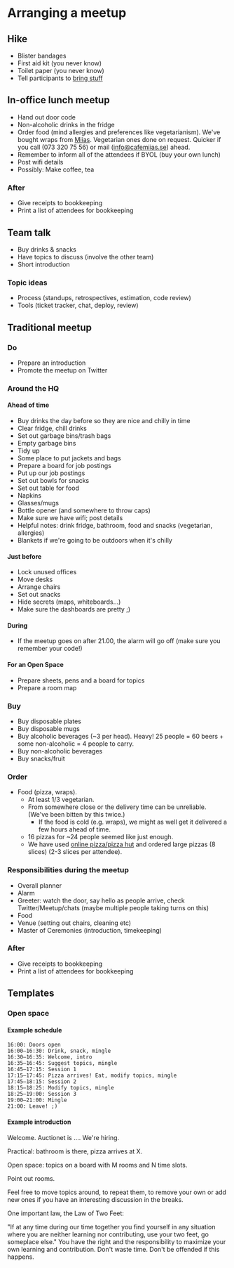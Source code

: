 # Arranging a meetup


## Hike

* Blister bandages
* First aid kit (you never know)
* Toilet paper (you never know)
* Tell participants to [bring stuff](http://www.meetup.com/sthlmrb/events/143175002/)


## In-office lunch meetup

* Hand out door code
* Non-alcoholic drinks in the fridge
* Order food (mind allergies and preferences like vegetarianism).
  We've bought wraps from [Miias](http://www.cafemiias.se/). Vegetarian ones done on request. Quicker if you call (073 320 75 56) or mail (info@cafemiias.se) ahead.
* Remember to inform all of the attendees if BYOL (buy your own lunch)
* Post wifi details
* Possibly: Make coffee, tea

### After

* Give receipts to bookkeeping
* Print a list of attendees for bookkeeping


## Team talk

* Buy drinks & snacks
* Have topics to discuss (involve the other team)
* Short introduction

### Topic ideas

* Process (standups, retrospectives, estimation, code review)
* Tools (ticket tracker, chat, deploy, review)


## Traditional meetup

### Do

* Prepare an introduction
* Promote the meetup on Twitter

### Around the HQ

#### Ahead of time

* Buy drinks the day before so they are nice and chilly in time
* Clear fridge, chill drinks
* Set out garbage bins/trash bags
* Empty garbage bins
* Tidy up
* Some place to put jackets and bags
* Prepare a board for job postings
* Put up our job postings
* Set out bowls for snacks
* Set out table for food
* Napkins
* Glasses/mugs
* Bottle opener (and somewhere to throw caps)
* Make sure we have wifi; post details
* Helpful notes: drink fridge, bathroom, food and snacks (vegetarian, allergies)
* Blankets if we're going to be outdoors when it's chilly

#### Just before

* Lock unused offices
* Move desks
* Arrange chairs
* Set out snacks
* Hide secrets (maps, whiteboards…)
* Make sure the dashboards are pretty ;)

#### During

* If the meetup goes on after 21.00, the alarm will go off (make sure you remember your code!)

#### For an Open Space

* Prepare sheets, pens and a board for topics
* Prepare a room map

### Buy

* Buy disposable plates
* Buy disposable mugs
* Buy alcoholic beverages (~3 per head).
  Heavy! 25 people = 60 beers + some non-alcoholic = 4 people to carry.
* Buy non-alcoholic beverages
* Buy snacks/fruit

### Order

* Food (pizza, wraps).
  - At least 1/3 vegetarian.
  - From somewhere close or the delivery time can be unreliable. (We've been bitten by this twice.)
    - If the food is cold (e.g. wraps), we might as well get it delivered a few hours ahead of time.
  - 16 pizzas for ~24 people seemed like just enough.
  - We have used [online pizza/pizza hut](http://onlinepizza.se/Stockholm/Pizza-Hut-Klaraberg) and ordered large pizzas (8 slices) (2-3 slices per attendee).

### Responsibilities during the meetup

* Overall planner
* Alarm
* Greeter: watch the door, say hello as people arrive, check Twitter/Meetup/chats (maybe multiple people taking turns on this)
* Food
* Venue (setting out chairs, cleaning etc)
* Master of Ceremonies (introduction, timekeeping)

### After

* Give receipts to bookkeeping
* Print a list of attendees for bookkeeping


## Templates

### Open space

#### Example schedule

    16:00: Doors open
    16:00–16:30: Drink, snack, mingle
    16:30–16:35: Welcome, intro
    16:35–16:45: Suggest topics, mingle
    16:45–17:15: Session 1
    17:15–17:45: Pizza arrives! Eat, modify topics, mingle
    17:45–18:15: Session 2
    18:15–18:25: Modify topics, mingle
    18:25–19:00: Session 3
    19:00–21:00: Mingle
    21:00: Leave! ;)

#### Example introduction

Welcome. Auctionet is …. We're hiring.

Practical: bathroom is there, pizza arrives at X.

Open space: topics on a board with M rooms and N time slots.

Point out rooms.

Feel free to move topics around, to repeat them, to remove your own or add new ones if you have an interesting discussion in the breaks.

One important law, the Law of Two Feet:

"If at any time during our time together you find yourself in any situation where you are neither learning nor contributing, use your two feet, go someplace else." You have the right and the responsibility to maximize your own learning and contribution. Don't waste time. Don't be offended if this happens.
